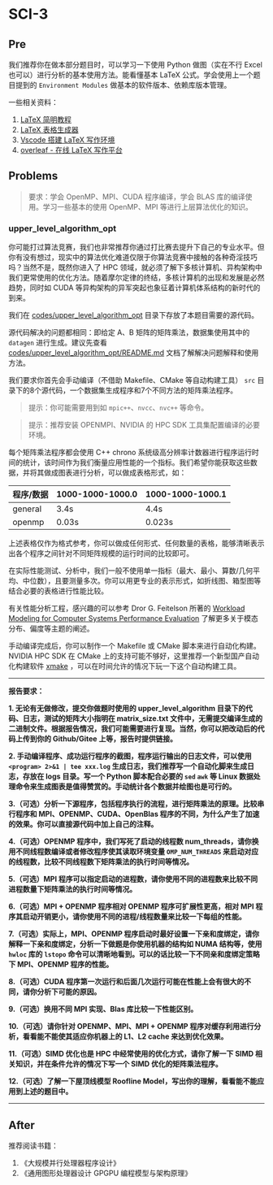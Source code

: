 # SCI-3

## Pre

我们推荐你在做本部分题目时，可以学习一下使用 Python 做图（实在不行 Excel 也可以）进行分析的基本使用方法。能看懂基本 LaTeX 公式。学会使用上一个题目提到的 `Environment Modules` 做基本的软件版本、依赖库版本管理。

一些相关资料：

1. [LaTeX 简明教程](https://liam.page/2014/09/08/latex-introduction/)
2. [LaTeX 表格生成器](https://www.latex-tables.com/)
3. [Vscode 搭建 LaTeX 写作环境](https://zhuanlan.zhihu.com/p/139210056)
4. [overleaf - 在线 LaTeX 写作平台](https://www.overleaf.com/)

## Problems

> 要求：学会 OpenMP、MPI、CUDA 程序编译，学会 BLAS 库的编译使用。学习一些基本的使用 OpenMP、MPI 等进行上层算法优化的知识。

### upper_level_algorithm_opt

你可能打过算法竞赛，我们也非常推荐你通过打比赛去提升下自己的专业水平。但你有没有想过，现实中的算法优化难道仅限于你算法竞赛中接触的各种奇淫技巧吗？当然不是，既然你进入了 HPC 领域，就必须了解下多核计算机、异构架构中我们更常使用的优化方法。随着摩尔定律的终结，多核计算机的出现和发展是必然趋势，同时如 CUDA 等异构架构的异军突起也象征着计算机体系结构的新时代的到来。

我们在 [codes/upper_level_algorithm_opt](../codes/upper_level_algorithm_opt/README.md) 目录下存放了本题目需要的源代码。

源代码解决的问题都相同：即给定 A、B 矩阵的矩阵乘法，数据集使用其中的 `datagen` 进行生成。建议先查看 [codes/upper_level_algorithm_opt/README.md](../codes/upper_level_algorithm_opt/README.md) 文档了解解决问题解释和使用方法。

我们要求你首先会手动编译（不借助 Makefile、CMake 等自动构建工具） `src` 目录下的8个源代码，一个数据集生成程序和7个不同方法的矩阵乘法程序。

> 提示：你可能需要用到如 `mpic++`、`nvcc`、`nvc++` 等命令。

> 提示：推荐安装 OPENMPI、NVIDIA 的 HPC SDK 工具集配置编译的必要环境。

每个矩阵乘法程序都会使用 C++ chrono 系统级高分辨率计数器进行程序运行时间的统计，该时间作为我们衡量应用性能的一个指标。我们希望你能获取这些数据，并将其做成图表进行分析，可以做成表格形式，如：

|程序/数据|1000-1000-1000.0|1000-1000-1000.1|
|-|-|-|
|general|3.4s|4.4s|
|openmp|0.03s|0.023s|

上述表格仅作为格式参考，你可以做成任何形式、任何数量的表格，能够清晰表示出各个程序之间针对不同矩阵规模的运行时间的比较即可。

在实际性能测试、分析中，我们一般不使用单一指标（最大、最小、算数/几何平均、中位数），且要测量多次。你可以用更专业的表示形式，如折线图、箱型图等结合必要的表格进行性能比较。

有关性能分析工程，感兴趣的可以参考 Dror G. Feitelson 所著的 [Workload Modeling for Computer Systems Performance Evaluation](https://www.cs.huji.ac.il/w~feit/wlmod/) 了解更多关于模态分布、偏度等主题的阐述。

手动编译完成后，你可以制作一个 Makefile 或 CMake 脚本来进行自动化构建。NVIDIA HPC SDK 在 CMake 上的支持可能不够好，这里推荐一个新型国产自动化构建软件 [xmake](https://xmake.io/#/) ，可以在时间允许的情况下玩一下这个自动构建工具。

---

**报告要求：**

**1. 无论有无做修改，提交你做题时使用的 upper_level_algorithm 目录下的代码、日志，测试的矩阵大小指明在 matrix_size.txt 文件中，无需提交编译生成的二进制文件。根据报告情况，我们可能需要进行复现。当然，你可以把改动后的代码上传到你的 Github/Gitee 上等，报告时提供链接。**

**2. 手动编译程序、成功运行程序的截图，程序运行输出的日志文件，可以使用 `<program> 2>&1 | tee xxx.log` 生成日志，我们推荐写一个自动化脚来生成日志，存放在 logs 目录。写一个 Python 脚本配合必要的 `sed` `awk` 等 Linux 数据处理命令来生成图表是值得赞赏的。手动统计各个数据并绘图也是可行的。**

**3.（可选）分析一下源程序，包括程序执行的流程，进行矩阵乘法的原理。比较串行程序和 MPI、OPENMP、CUDA、OpenBlas 程序的不同，为什么产生了加速的效果。你可以直接源代码中加上自己的注释。**

**4.（可选）OPENMP 程序中，我们写死了启动的线程数 num_threads，请你换用不同线程数编译或者修改程序使其读取环境变量 `OMP_NUM_THREADS` 来启动对应的线程数，比较不同线程数下矩阵乘法的执行时间等情况。**

**5.（可选）MPI 程序可以指定启动的进程数，请你使用不同的进程数来比较不同进程数量下矩阵乘法的执行时间等情况。**

**6.（可选）MPI + OPENMP 程序相对 OPENMP 程序可扩展性更高，相对 MPI 程序其启动开销更小，请你使用不同的进程/线程数量来比较一下每组的性能。**

**7.（可选）实际上，MPI、OPENMP 程序启动时最好设置一下亲和度绑定，请你解释一下亲和度绑定，分析一下做题是你使用机器的结构如 NUMA 结构等，使用 `hwloc` 库的 `lstopo` 命令可以清晰地看到。可以的话比较一下不同亲和度绑定策略下 MPI、OPENMP 程序的性能。**

**8.（可选）CUDA 程序第一次运行和后面几次运行可能在性能上会有很大的不同，请你分析下可能的原因。**

**9.（可选）换用不同 MPI 实现、Blas 库比较一下性能区别。**

**10.（可选）请你针对 OPENMP、MPI、MPI + OPENMP 程序对缓存利用进行分析，看看能不能使其适应你机器上的 L1、L2 cache 来达到优化效果。**

**11.（可选）SIMD 优化也是 HPC 中经常使用的优化方式，请你了解一下 SIMD 相关知识，并在条件允许的情况下写一个 SIMD 优化的矩阵乘法程序。**

**12.（可选）了解一下屋顶线模型 Roofline Model，写出你的理解，看看能不能应用到上述的题目中。**

---

## After

推荐阅读书籍：

1. 《大规模并行处理器程序设计》
2. 《通用图形处理器设计 GPGPU 编程模型与架构原理》